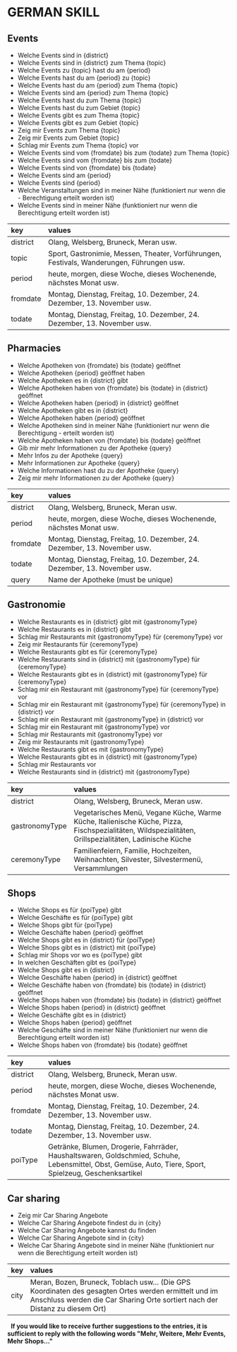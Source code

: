 # GERMAN SKILL
## Events
- Welche Events sind in {district}
- Welche Events sind in {district} zum Thema {topic}
- Welche Events zu {topic} hast du am {period}
- Welche Events hast du am {period} zu {topic}
- Welche Events hast du am {period} zum Thema {topic}
- Welche Events sind am {period} zum Thema {topic}
- Welche Events hast du zum Thema {topic}
- Welche Events hast du zum Gebiet {topic}
- Welche Events gibt es zum Thema {topic}
- Welche Events gibt es zum Gebiet {topic}
- Zeig mir Events zum Thema {topic}
- Zeig mir Events zum Gebiet {topic}
- Schlag mir Events zum Thema {topic} vor
- Welche Events sind vom {fromdate} bis zum {todate} zum Thema {topic}
- Welche Events sind vom {fromdate} bis zum {todate}
- Welche Events sind von {fromdate} bis {todate}
- Welche Events sind am {period}
- Welche Events sind {period}
- Welche Veranstaltungen sind in meiner Nähe (funktioniert nur wenn die - Berechtigung erteilt worden ist)
- Welche Events sind in meiner Nähe (funktioniert nur wenn die Berechtigung erteilt worden ist)

| key |values|
|:--|:--|
| district | Olang, Welsberg, Bruneck, Meran usw. |
| topic | Sport, Gastronimie, Messen, Theater, Vorführungen, Festivals, Wanderungen, Führungen usw. |
| period | heute, morgen, diese Woche, dieses Wochenende, nächstes Monat usw. |
| fromdate| Montag, Dienstag, Freitag, 10. Dezember, 24. Dezember, 13. November usw. |
| todate | Montag, Dienstag, Freitag, 10. Dezember, 24. Dezember, 13. November usw. |
  

## Pharmacies

- Welche Apotheken von {fromdate} bis {todate} geöffnet
- Welche Apotheken {period} geöffnet haben
- Welche Apotheken es in {district} gibt
- Welche Apotheken haben von {fromdate} bis {todate} in {district} geöffnet
- Welche Apotheken haben {period} in {district} geöffnet
- Welche Apotheken gibt es in {district}
- Welche Apotheken haben {period} geöffnet
- Welche Apotheken sind in meiner Nähe (funktioniert nur wenn die Berechtigung - erteilt worden ist)
- Welche Apotheken haben von {fromdate} bis {todate} geöffnet
- Gib mir mehr Informationen zu der Apotheke {query}
- Mehr Infos zu der Apotheke {query}
- Mehr Informationen zur Apotheke {query}
- Welche Informationen hast du zu der Apotheke {query}
- Zeig mir mehr Informationen zu der Apotheke {query}

| key |values|
|:--|:--|
| district | Olang, Welsberg, Bruneck, Meran usw. |
| period | heute, morgen, diese Woche, dieses Wochenende, nächstes Monat usw. |
| fromdate| Montag, Dienstag, Freitag, 10. Dezember, 24. Dezember, 13. November usw. |
| todate | Montag, Dienstag, Freitag, 10. Dezember, 24. Dezember, 13. November usw. |
| query | Name der Apotheke (must be unique) |

## Gastronomie

- Welche Restaurants es in {district} gibt mit {gastronomyType}
- Welche Restaurants es in {district} gibt
- Schlag mir Restaurants mit {gastronomyType} für {ceremonyType} vor
- Zeig mir Restaurants für {ceremonyType}
- Welche Restaurants gibt es für {ceremonyType}
- Welche Restaurants sind in {district} mit {gastronomyType} für {ceremonyType}
- Welche Restaurants gibt es in {district} mit {gastronomyType} für {ceremonyType}
- Schlag mir ein Restaurant mit {gastronomyType} für {ceremonyType} vor
- Schlag mir ein Restaurant mit {gastronomyType} für {ceremonyType} in {district} vor
- Schlag mir ein Restaurant mit {gastronomyType} in {district} vor
- Schlag mir ein Restaurant mit {gastronomyType} vor
- Schlag mir Restaurants mit {gastronomyType} vor
- Zeig mir Restaurants mit {gastronomyType}
- Welche Restaurants gibt es mit {gastronomyType}
- Welche Restaurants gibt es in {district} mit {gastronomyType}
- Schlag mir Restaurants vor
- Welche Restaurants sind in {district} mit {gastronomyType}

| key |values|
|:--|:--|
| district | Olang, Welsberg, Bruneck, Meran usw. |
| gastronomyType | Vegetarisches Menü, Vegane Küche, Warme Küche, Italienische Küche, Pizza, Fischspezialitäten, Wildspezialitäten, Grillspezialitäten, Ladinische Küche |
| ceremonyType | Familienfeiern, Familie, Hochzeiten, Weihnachten, Silvester, Silvestermenü, Versammlungen |
  
## Shops

- Welche Shops es für {poiType} gibt
- Welche Geschäfte es für {poiType} gibt
- Welche Shops gibt für {poiType}
- Welche Geschäfte haben {period} geöffnet
- Welche Shops gibt es in {district} für {poiType}
- Welche Shops gibt es in {district} mit {poiType}
- Schlag mir Shops vor wo es {poiType} gibt
- In welchen Geschäften gibt es {poiType}
- Welche Shops gibt es in {district}
- Welche Geschäfte haben {period} in {district} geöffnet
- Welche Geschäfte haben von {fromdate} bis {todate} in {district} geöffnet
- Welche Shops haben von {fromdate} bis {todate} in {district} geöffnet
- Welche Shops haben {period} in {district} geöffnet
- Welche Geschäfte gibt es in {district}
- Welche Shops haben {period} geöffnet
- Welche Geschäfte sind in meiner Nähe (funktioniert nur wenn die Berechtigung erteilt worden ist)
- Welche Shops haben von {fromdate} bis {todate} geöffnet
  
| key |values|
|:--|:--|
| district | Olang, Welsberg, Bruneck, Meran usw. |
| period | heute, morgen, diese Woche, dieses Wochenende, nächstes Monat usw. |
| fromdate| Montag, Dienstag, Freitag, 10. Dezember, 24. Dezember, 13. November usw. |
| todate | Montag, Dienstag, Freitag, 10. Dezember, 24. Dezember, 13. November usw. |
| poiType | Getränke, Blumen, Drogerie, Fahrräder, Haushaltswaren, Goldschmied, Schuhe, Lebensmittel, Obst, Gemüse, Auto, Tiere, Sport, Spielzeug, Geschenksartikel |

## Car sharing

- Zeig mir Car Sharing Angebote
- Welche Car Sharing Angebote findest du in {city}
- Welche Car Sharing Angebote kannst du finden
- Welche Car Sharing Angebote sind in {city}
- Welche Car Sharing Angebote sind in meiner Nähe (funktioniert nur wenn die Berechtigung erteilt worden ist)

| key |values|
|:--|:--|
| city| Meran, Bozen, Bruneck, Toblach usw… (Die GPS Koordinaten des gesagten Ortes werden ermittelt und im Anschluss werden die Car Sharing Orte sortiert nach der Distanz zu diesem Ort)|

&nbsp;
**If you would like to receive further suggestions to the entries, it is sufficient to reply with the following words "Mehr, Weitere, Mehr Events, Mehr Shops…"**